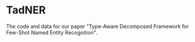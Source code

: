 # TadNER
The code and data for our paper "Type-Aware Decomposed Framework for Few-Shot Named Entity Recognition".
